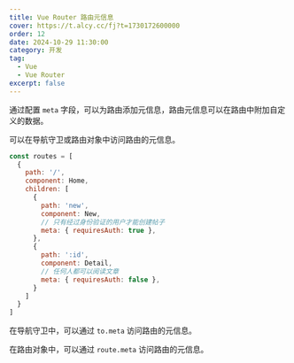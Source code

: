 ```yaml
---
title: Vue Router 路由元信息
cover: https://t.alcy.cc/fj?t=1730172600000
order: 12
date: 2024-10-29 11:30:00
category: 开发
tag:
  - Vue
  - Vue Router
excerpt: false
---
```


通过配置 `meta` 字段，可以为路由添加元信息，路由元信息可以在路由中附加自定义的数据。

可以在导航守卫或路由对象中访问路由的元信息。

```JavaScript
const routes = [
  {
    path: '/',
    component: Home,
    children: [
      {
        path: 'new',
        component: New,
        // 只有经过身份验证的用户才能创建帖子
        meta: { requiresAuth: true },
      },
      {
        path: ':id',
        component: Detail,
        // 任何人都可以阅读文章
        meta: { requiresAuth: false },
      }
    ]
  }
]
```

在导航守卫中，可以通过 `to.meta` 访问路由的元信息。

在路由对象中，可以通过 `route.meta` 访问路由的元信息。
